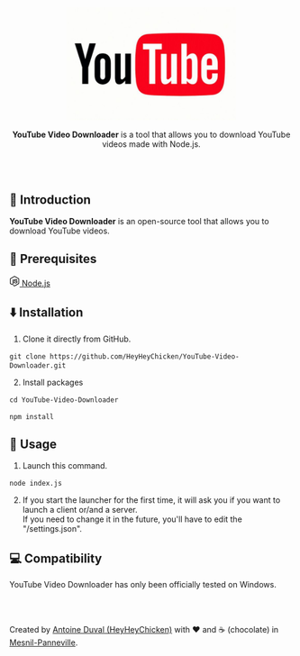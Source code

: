 <div align="center">

<img src="https://raw.githubusercontent.com/HeyHeyChicken/YouTube-Video-Downloader/main/resources/logo.jpg" alt="YouTube Video Downloader" width="300">

**YouTube Video Downloader** is a tool that allows you to download YouTube videos made with Node.js.<br>
<br>
</div>

<br>

## 👋 Introduction

**YouTube Video Downloader** is an open-source tool that allows you to download YouTube videos.<br/>

## 🔧 Prerequisites

[<img src="https://raw.githubusercontent.com/HeyHeyChicken/YouTube-Video-Downloader/main/resources/nodeJSLogo.png" width="18" /> Node.js](https://nodejs.org/)<br/>

## ⬇️ Installation

1) Clone it directly from GitHub.
```
git clone https://github.com/HeyHeyChicken/YouTube-Video-Downloader.git
```
2) Install packages
```
cd YouTube-Video-Downloader
```
```
npm install
```

## 🚀 Usage

1) Launch this command.
```
node index.js
```
2) If you start the launcher for the first time, it will ask you if you want to launch a client or/and a server.<br/>
   If you need to change it in the future, you'll have to edit the "/settings.json".

## 💻 Compatibility

YouTube Video Downloader has only been officially tested on Windows.

<br>
<br>

Created by [Antoine Duval (HeyHeyChicken)](//antoine.cuffel.fr) with ❤ and ☕ (chocolate) in [Mesnil-Panneville](//en.wikipedia.org/wiki/Mesnil-Panneville).
